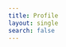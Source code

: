```yaml
---
title: Profile
layout: single
search: false
---
```

<link rel="stylesheet" href="{{ site.baseurl }}/assets/css/links.css" type="text/css">

<script id="fetch_data" src="{{ site.baseurl }}/assets/js/person_routing.js"></script>

<script>
	
</script>

<div id="dynamic-content">
</div>
